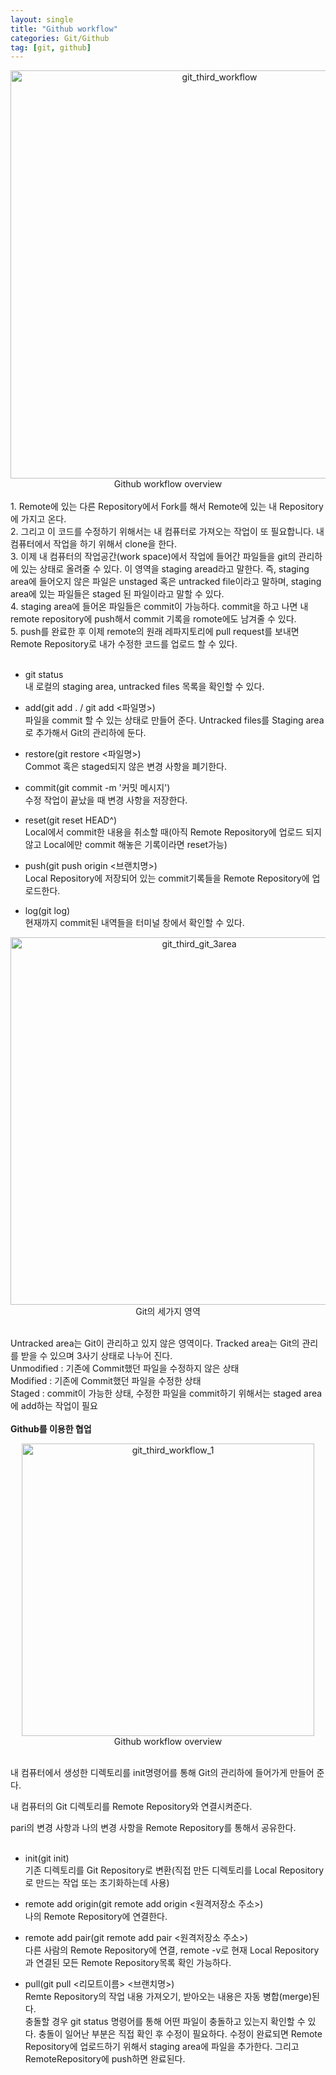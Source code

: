 ```yaml
---
layout: single
title: "Github workflow"
categories: Git/Github
tag: [git, github]
---
```


<center>
<img width="653" alt="git_third_workflow" src="https://user-images.githubusercontent.com/72719325/178762342-fcfe1ed8-db78-49d0-a9e6-e315913d1a4c.png"><br>
Github workflow overview
</center><br>
1. Remote에 있는 다른 Repository에서 Fork를 해서 Remote에 있는 내 Repository에 가지고 온다.<br>
2. 그리고 이 코드를 수정하기 위해서는 내 컴퓨터로 가져오는 작업이 또 필요합니다. 내 컴퓨터에서 작업을 하기 위해서 clone을 한다.<br>
3. 이제 내 컴퓨터의 작업공간(work space)에서 작업에 들어간 파일들을 git의 관리하에 있는 상태로 올려줄 수 있다. 이 영역을 staging aread라고 말한다. 즉, staging area에 들어오지 않은 파일은 unstaged 혹은 untracked file이라고 말하며, staging area에 있는 파일들은 staged 된 파일이라고 말할 수 있다.<br>
4. staging area에 들어온 파일들은 commit이 가능하다. commit을 하고 나면 내 remote repository에 push해서 commit 기록을 romote에도 남겨줄 수 있다.<br>
5. push를 완료한 후 이제 remote의 원래 레파지토리에 pull request를 보내면 Remote Repository로 내가 수정한 코드를 업로드 할 수 있다.
<br>
<br>

- git status  
  내 로컬의 staging area, untracked files 목록을 확인할 수 있다.

- add(git add . / git add <파일명>)  
  파일을 commit 할 수 있는 상태로 만들어 준다. Untracked files를 Staging area로 추가해서 Git의 관리하에 둔다.

- restore(git restore <파일명>)  
  Commot 혹은 staged되지 않은 변경 사항을 폐기한다.

- commit(git commit -m '커밋 메시지')  
  수정 작업이 끝났을 때 변경 사항을 저장한다.

- reset(git reset HEAD^)  
  Local에서 commit한 내용을 취소할 때(아직 Remote Repository에 업로드 되지 않고 Local에만 commit 해놓은 기록이라면 reset가능)

- push(git push origin <브랜치명>)  
  Local Repository에 저장되어 있는 commit기록들을 Remote Repository에 업로드한다.

- log(git log)  
  현재까지 commit된 내역들을 터미널 창에서 확인할 수 있다.

<center>
<img width="588" alt="git_third_git_3area" src="https://user-images.githubusercontent.com/72719325/178762314-90606cef-c23d-4fec-94e4-679b20e130c6.png"><br>
Git의 세가지 영역<br>
</center><br>

Untracked area는 Git이 관리하고 있지 않은 영역이다. Tracked area는 Git의 관리를 받을 수 있으며 3사기 상태로 나누어 진다.<br>
Unmodified : 기존에 Commit했던 파일을 수정하지 않은 상태<br>
Modified : 기존에 Commit했던 파일을 수정한 상태<br>
Staged : commit이 가능한 상태, 수정한 파일을 commit하기 위해서는 staged area에 add하는 작업이 필요<br>
<br>
**Github를 이용한 협업**
<center>
<img width="468" alt="git_third_workflow_1" src="https://user-images.githubusercontent.com/72719325/178762338-f6ed892c-fcfc-4cde-9bb5-104cb502d5cd.png"><br>
Github workflow overview
</center>
<br>

내 컴퓨터에서 생성한 디렉토리를 init명령어를 통해 Git의 관리하에 들어가게 만들어 준다.<br>

내 컴퓨터의 Git 디렉토리를 Remote Repository와 연결시켜준다.<br>

pari의 변경 사항과 나의 변경 사항을 Remote Repository를 통해서 공유한다.<br>
<br>

- init(git init)  
  기존 디렉토리를 Git Repository로 변환(직접 만든 디렉토리를 Local Repository로 만드는 작업 또는 초기화하는데 사용)

- remote add origin(git remote add origin <원격저장소 주소>)  
  나의 Remote Repository에 연결한다.

- remote add pair(git remote add pair <원격저장소 주소>)  
  다른 사람의 Remote Repository에 연결, remote -v로 현재 Local Repository과 연결된 모든 Remote Repository목록 확인 가능하다.

- pull(git pull <리모트이름> <브랜치명>)  
  Remte Repository의 작업 내용 가져오기, 받아오는 내용은 자동 병합(merge)된다.  
  충돌할 경우 git status 명령어를 통해 어떤 파일이 충돌하고 있는지 확인할 수 있다. 충돌이 일어난 부분은 직접 확인 후 수정이 필요하다. 수정이 완료되면 Remote Repository에 업로드하기 위해서 staging area에 파일을 추가한다. 그리고 RemoteRepository에 push하면 완료된다.